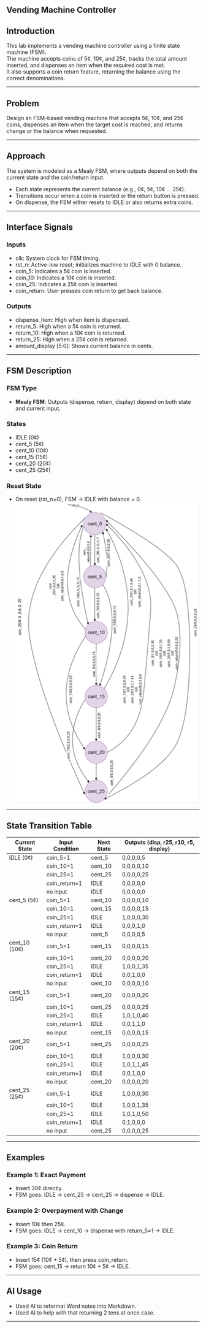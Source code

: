 
##  Vending Machine Controller  

## Introduction  
This lab implements a vending machine controller using a finite state machine (FSM).  
The machine accepts coins of 5¢, 10¢, and 25¢, tracks the total amount inserted, and dispenses an item when the required cost is met.  
It also supports a coin return feature, returning the balance using the correct denominations.  

---

## Problem  
Design an FSM-based vending machine that accepts 5¢, 10¢, and 25¢ coins, dispenses an item when the target cost is reached, and returns change or the balance when requested.  

---

## Approach  
The system is modeled as a Mealy FSM, where outputs depend on both the current state and the coin/return input.  
- Each state represents the current balance (e.g., 0¢, 5¢, 10¢ … 25¢).  
- Transitions occur when a coin is inserted or the return button is pressed.  
- On dispense, the FSM either resets to IDLE or also returns extra coins.  
  

---


## Interface Signals  

### Inputs  
- clk: System clock for FSM timing.  
- rst_n: Active-low reset; initializes machine to IDLE with 0 balance.  
- coin_5: Indicates a 5¢ coin is inserted.  
- coin_10: Indicates a 10¢ coin is inserted.  
- coin_25: Indicates a 25¢ coin is inserted.  
- coin_return: User presses coin return to get back balance.  

### Outputs  
- dispense_item: High when item is dispensed.  
- return_5: High when a 5¢ coin is returned.  
- return_10: High when a 10¢ coin is returned.  
- return_25: High when a 25¢ coin is returned.  
- amount_display [5:0]: Shows current balance in cents.  

---

## FSM Description  

### FSM Type  
- **Mealy FSM**: Outputs (dispense, return, display) depend on both state and current input.  

### States  
- IDLE (0¢)  
- cent_5 (5¢)  
- cent_10 (10¢)  
- cent_15 (15¢)  
- cent_20 (20¢)  
- cent_25 (25¢)  

### Reset State  
- On reset (rst_n=0), FSM → IDLE with balance = 0.  
![alt text](image-1.png)
---

## State Transition Table  

| Current State | Input Condition      | Next State | Outputs (disp, r25, r10, r5, display) |
|---------------|----------------------|------------|----------------------------------------|
| IDLE (0¢)     | coin_5=1             | cent_5     | 0,0,0,0,5 |
|               | coin_10=1            | cent_10    | 0,0,0,0,10 |
|               | coin_25=1            | cent_25    | 0,0,0,0,25 |
|               | coin_return=1        | IDLE       | 0,0,0,0,0 |
|               | no input             | IDLE       | 0,0,0,0,0 |
| cent_5 (5¢)   | coin_5=1             | cent_10    | 0,0,0,0,10 |
|               | coin_10=1            | cent_15    | 0,0,0,0,15 |
|               | coin_25=1            | IDLE       | 1,0,0,0,30 |
|               | coin_return=1        | IDLE       | 0,0,0,1,0 |
|               | no input             | cent_5     | 0,0,0,0,5 |
| cent_10 (10¢) | coin_5=1             | cent_15    | 0,0,0,0,15 |
|               | coin_10=1            | cent_20    | 0,0,0,0,20 |
|               | coin_25=1            | IDLE       | 1,0,0,1,35 |
|               | coin_return=1        | IDLE       | 0,0,1,0,0 |
|               | no input             | cent_10    | 0,0,0,0,10 |
| cent_15 (15¢) | coin_5=1             | cent_20    | 0,0,0,0,20 |
|               | coin_10=1            | cent_25    | 0,0,0,0,25 |
|               | coin_25=1            | IDLE       | 1,0,1,0,40 |
|               | coin_return=1        | IDLE       | 0,0,1,1,0 |
|               | no input             | cent_15    | 0,0,0,0,15 |
| cent_20 (20¢) | coin_5=1             | cent_25    | 0,0,0,0,25 |
|               | coin_10=1            | IDLE       | 1,0,0,0,30 |
|               | coin_25=1            | IDLE       | 1,0,1,1,45 |
|               | coin_return=1        | IDLE       | 0,0,1,0,0 |
|               | no input             | cent_20    | 0,0,0,0,20 |
| cent_25 (25¢) | coin_5=1             | IDLE       | 1,0,0,0,30 |
|               | coin_10=1            | IDLE       | 1,0,0,1,35 |
|               | coin_25=1            | IDLE       | 1,0,1,0,50 |
|               | coin_return=1        | IDLE       | 0,1,0,0,0 |
|               | no input             | cent_25    | 0,0,0,0,25 |

---

## Examples  

### Example 1: Exact Payment  
- Insert 30¢ directly.  
- FSM goes: IDLE → cent_25 → cent_25 → dispense → IDLE.  

### Example 2: Overpayment with Change  
- Insert 10¢ then 25¢.  
- FSM goes: IDLE → cent_10 → dispense with return_5=1 → IDLE.  

### Example 3: Coin Return  
- Insert 15¢ (10¢ + 5¢), then press coin_return.  
- FSM goes: cent_15 → return 10¢ + 5¢ → IDLE.  

---



## AI Usage  
- Used AI to reformat Word notes into Markdown.  
- Used AI to help with that returning 2 tens at once case.  

---

